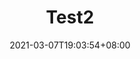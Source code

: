 ---
title:          "Test2"
subTitle:       ""
description:    ""
date:           2021-03-07T19:03:54+08:00
author:         ""
image:          ""
tags:           []
categories:     []
archives:       ""
weight:         0
draft:          false
---